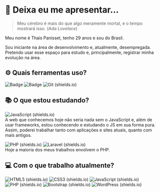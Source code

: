 # 🙋 Deixa eu me apresentar...
> Meu cérebro é mais do que algo meramente mortal, e o tempo mostrará isso.
(_Ada Lovelace_)

Meu nome é Thais Panisset, tenho 29 anos e sou do Brasil.

Sou iniciante na área de desenvolvimento e, atualmente, desempregada. Pretendo usar esse espaço para estudo e, principalmente, registrar minha evolução na área.

##  ⚙️ Quais ferramentas uso?
![Badge](https://img.shields.io/badge/-VS%20Code-%23007ACC) ![Badge](https://img.shields.io/badge/-Sublime-%23FF9800) ![Git (shields.io)](https://img.shields.io/badge/-Git-%23F05032) 
## 📚 O que estou estudando? 

![JavaScript (shields.io)](https://img.shields.io/badge/-JavaScript-%23F7DF1E)  
A web que conhecemos hoje não seria nada sem o JavaScript e, além de usar frameworks, estou conhecendo e estudando o JS em sua forma pura. Assim, poderei trabalhar tanto com aplicações e sites atuais, quanto com mais antigos.  

![PHP (shields.io)](https://img.shields.io/badge/-PHP-%23777BB4)  ![Laravel (shields.io)](https://img.shields.io/badge/-Laravel-%23FF2D20)  
Hoje a maioria dos meus trabalhos envolvem o PHP.   


## 💻 Com o que trabalho atualmente?
![HTML5 (shields.io)](https://img.shields.io/badge/-HTML5-%23E34F26) ![CSS3 (shields.io)](https://img.shields.io/badge/-CSS3-%231572B6) ![JavaScript (shields.io)](https://img.shields.io/badge/-JavaScript-%23F7DF1E) ![PHP (shields.io)](https://img.shields.io/badge/-PHP-%23777BB4) ![Bootstrap (shields.io)](https://img.shields.io/badge/-Bootstrap-%237952B3) ![WordPress (shields.io)](https://img.shields.io/badge/-WordPress-%2321759B)
